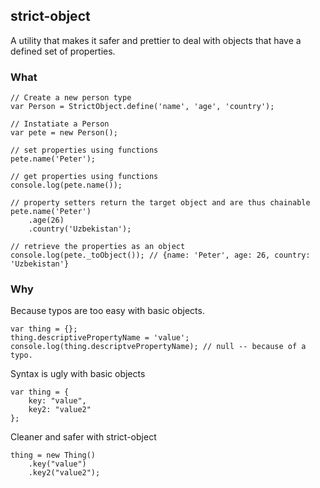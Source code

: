 ## strict-object ##
A utility that makes it safer and prettier to deal with objects that have a
defined set of properties.

### What ###
	// Create a new person type
	var Person = StrictObject.define('name', 'age', 'country');
	
	// Instatiate a Person
	var pete = new Person();
	
	// set properties using functions
	pete.name('Peter');

	// get properties using functions
	console.log(pete.name());
	
	// property setters return the target object and are thus chainable
	pete.name('Peter')
	    .age(26)
	    .country('Uzbekistan');
	
	// retrieve the properties as an object
	console.log(pete._toObject()); // {name: 'Peter', age: 26, country: 'Uzbekistan'}
		
### Why ###
Because typos are too easy with basic objects.

	var thing = {};
	thing.descriptivePropertyName = 'value';
	console.log(thing.descriptvePropertyName); // null -- because of a typo.

Syntax is ugly with basic objects

	var thing = {
		key: "value",
		key2: "value2"
	};
		
Cleaner and safer with strict-object
		
	thing = new Thing()
		.key("value")
		.key2("value2");